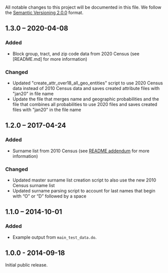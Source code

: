 All notable changes to this project will be documented in this file.
We follow the [Semantic Versioning 2.0.0](http://semver.org/) format.

## 1.3.0 – 2020-04-08
### Added
- Block group, tract, and zip code data from 2020 Census
  (see [README.md] for more information)

### Changed
- Updated "create_attr_over18_all_geo_entities" script to use
  2020 Census data instead of 2010 Census data and saves created 
  attribute files with "jan20" in file name
- Update the file that merges name and geographic probabilities
  and the file that combines all probabilities to use 2020 files and 
  saves created files with "jan20" in the file name


## 1.2.0 – 2017-04-24

### Added
- Surname list from 2010 Census
  (see [README addendum](README.md#update-to-proxy-methodology-april-2017)
  for more information)

### Changed
- Updated master surname list creation script to also use
  the new 2010 Census surname list
- Updated surname parsing script to account for last names
  that begin with “O” or “D” followed by a space


## 1.1.0 – 2014-10-01

### Added
- Example output from `main_test_data.do`.


## 1.0.0 - 2014-09-18

Initial public release.
